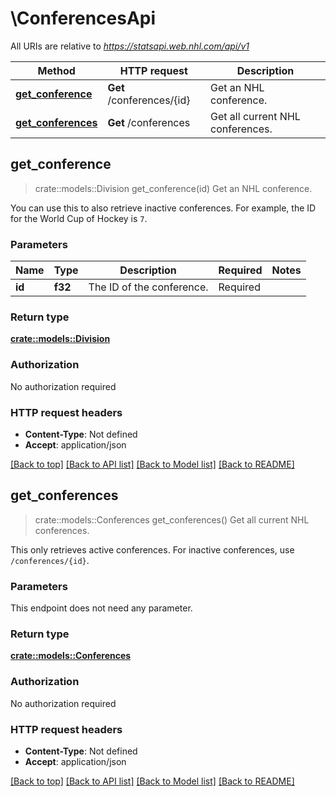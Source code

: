 # \ConferencesApi

All URIs are relative to *https://statsapi.web.nhl.com/api/v1*

Method | HTTP request | Description
------------- | ------------- | -------------
[**get_conference**](ConferencesApi.md#get_conference) | **Get** /conferences/{id} | Get an NHL conference.
[**get_conferences**](ConferencesApi.md#get_conferences) | **Get** /conferences | Get all current NHL conferences.



## get_conference

> crate::models::Division get_conference(id)
Get an NHL conference.

You can use this to also retrieve inactive conferences. For example, the ID for the World Cup of Hockey is `7`.

### Parameters


Name | Type | Description  | Required | Notes
------------- | ------------- | ------------- | ------------- | -------------
**id** | **f32** | The ID of the conference. | Required | 

### Return type

[**crate::models::Division**](Division.md)

### Authorization

No authorization required

### HTTP request headers

- **Content-Type**: Not defined
- **Accept**: application/json

[[Back to top]](#) [[Back to API list]](../README.md#documentation-for-api-endpoints) [[Back to Model list]](../README.md#documentation-for-models) [[Back to README]](../README.md)


## get_conferences

> crate::models::Conferences get_conferences()
Get all current NHL conferences.

This only retrieves active conferences. For inactive conferences, use `/conferences/{id}`.

### Parameters

This endpoint does not need any parameter.

### Return type

[**crate::models::Conferences**](Conferences.md)

### Authorization

No authorization required

### HTTP request headers

- **Content-Type**: Not defined
- **Accept**: application/json

[[Back to top]](#) [[Back to API list]](../README.md#documentation-for-api-endpoints) [[Back to Model list]](../README.md#documentation-for-models) [[Back to README]](../README.md)

